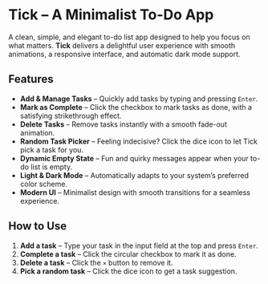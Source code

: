 # Tick – A Minimalist To-Do App

A clean, simple, and elegant to-do list app designed to help you focus on what matters. **Tick** delivers a delightful user experience with smooth animations, a responsive interface, and automatic dark mode support.

## Features

* **Add & Manage Tasks** – Quickly add tasks by typing and pressing `Enter`.
* **Mark as Complete** – Click the checkbox to mark tasks as done, with a satisfying strikethrough effect.
* **Delete Tasks** – Remove tasks instantly with a smooth fade-out animation.
* **Random Task Picker** – Feeling indecisive? Click the dice icon to let Tick pick a task for you.
* **Dynamic Empty State** – Fun and quirky messages appear when your to-do list is empty.
* **Light & Dark Mode** – Automatically adapts to your system’s preferred color scheme.
* **Modern UI** – Minimalist design with smooth transitions for a seamless experience.

## How to Use

1. **Add a task** – Type your task in the input field at the top and press `Enter`.
2. **Complete a task** – Click the circular checkbox to mark it as done.
3. **Delete a task** – Click the `×` button to remove it.
4. **Pick a random task** – Click the dice icon to get a task suggestion.